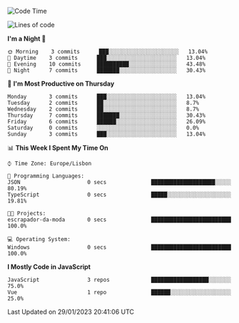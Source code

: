 <!--START_SECTION:waka-->
![Code Time](http://img.shields.io/badge/Code%20Time-31%20hrs%201%20min-blue)

![Lines of code](https://img.shields.io/badge/From%20Hello%20World%20I%27ve%20Written-67%20Thousand%20lines%20of%20code-blue)

**I'm a Night 🦉** 

```text
🌞 Morning    3 commits      ███░░░░░░░░░░░░░░░░░░░░░░   13.04% 
🌆 Daytime    3 commits      ███░░░░░░░░░░░░░░░░░░░░░░   13.04% 
🌃 Evening    10 commits     ██████████░░░░░░░░░░░░░░░   43.48% 
🌙 Night      7 commits      ███████░░░░░░░░░░░░░░░░░░   30.43%

```
📅 **I'm Most Productive on Thursday** 

```text
Monday       3 commits      ███░░░░░░░░░░░░░░░░░░░░░░   13.04% 
Tuesday      2 commits      ██░░░░░░░░░░░░░░░░░░░░░░░   8.7% 
Wednesday    2 commits      ██░░░░░░░░░░░░░░░░░░░░░░░   8.7% 
Thursday     7 commits      ███████░░░░░░░░░░░░░░░░░░   30.43% 
Friday       6 commits      ██████░░░░░░░░░░░░░░░░░░░   26.09% 
Saturday     0 commits      ░░░░░░░░░░░░░░░░░░░░░░░░░   0.0% 
Sunday       3 commits      ███░░░░░░░░░░░░░░░░░░░░░░   13.04%

```


📊 **This Week I Spent My Time On** 

```text
⌚︎ Time Zone: Europe/Lisbon

💬 Programming Languages: 
JSON                     0 secs              ████████████████████░░░░░   80.19% 
TypeScript               0 secs              █████░░░░░░░░░░░░░░░░░░░░   19.81%

🐱‍💻 Projects: 
escrapador-da-moda       0 secs              █████████████████████████   100.0%

💻 Operating System: 
Windows                  0 secs              █████████████████████████   100.0%

```

**I Mostly Code in JavaScript** 

```text
JavaScript               3 repos             ██████████████████░░░░░░░   75.0% 
Vue                      1 repo              ██████░░░░░░░░░░░░░░░░░░░   25.0%

```



 Last Updated on 29/01/2023 20:41:06 UTC
<!--END_SECTION:waka-->
